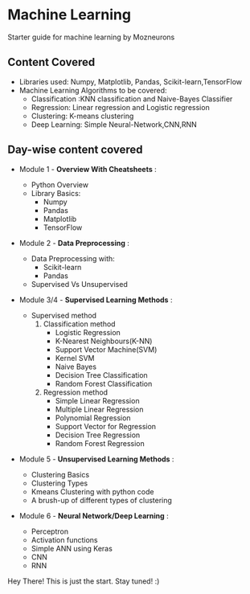 # Machine Learning

Starter guide for machine learning by Mozneurons

## Content Covered

* Libraries used: Numpy, Matplotlib, Pandas, Scikit-learn,TensorFlow
* Machine Learning Algorithms to be covered:
  * Classification :KNN classification and Naive-Bayes Classifier
  * Regression: Linear regression and Logistic regression
  * Clustering: K-means clustering
  * Deep Learning: Simple Neural-Network,CNN,RNN
  
## Day-wise content covered
  
* Module 1 - **Overview With Cheatsheets** :
  * Python Overview
  * Library Basics:
    * Numpy
    * Pandas
    * Matplotlib
    * TensorFlow

* Module 2 - **Data Preprocessing** :
  * Data Preprocessing with:
    * Scikit-learn
    * Pandas
  * Supervised Vs Unsupervised

* Module 3/4 - **Supervised Learning Methods** :
  * Supervised method
    1. Classification method
       - Logistic Regression
       - K-Nearest Neighbours(K-NN)
       - Support Vector Machine(SVM)
       - Kernel SVM
       - Naive Bayes
       - Decision Tree Classification
       - Random Forest Classification
    2. Regression method
       - Simple Linear Regression
       - Multiple Linear Regression
       - Polynomial Regression
       - Support Vector for Regression
       - Decision Tree Regression
       - Random Forest Regression

* Module 5 - **Unsupervised Learning Methods** :
    - Clustering Basics
    - Clustering Types
    - Kmeans Clustering with python code
    - A brush-up of different types of clustering

* Module 6 - **Neural Network/Deep Learning** :
    - Perceptron
    - Activation functions
    - Simple ANN using Keras
    - CNN
    - RNN

Hey There! This is just the start. Stay tuned! :)
